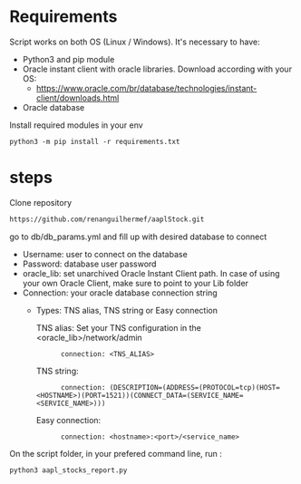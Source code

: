 # Requirements
Script works on both OS (Linux / Windows). It's necessary to have:
  - Python3 and pip module 
  - Oracle instant client with oracle libraries. Download according with your OS:
  	-  https://www.oracle.com/br/database/technologies/instant-client/downloads.html
  - Oracle database
 
 Install required modules in your env
 
 	python3 -m pip install -r requirements.txt
# steps
Clone repository
```bash
https://github.com/renanguilhermef/aaplStock.git
```
go to db/db_params.yml and fill up with desired database to connect

  - Username: user to connect on the database
  - Password: database user password
  - oracle_lib: set unarchived Oracle Instant Client path. In case of using your own Oracle Client, make sure to point to your Lib folder
  - Connection: your oracle database connection string
	- Types: TNS alias, TNS string or Easy connection
	
	
		TNS alias: Set your TNS configuration in the <oracle_lib>/network/admin
				
				connection: <TNS_ALIAS>
	
		TNS string:
				
				connection: (DESCRIPTION=(ADDRESS=(PROTOCOL=tcp)(HOST=<HOSTNAME>)(PORT=1521))(CONNECT_DATA=(SERVICE_NAME=<SERVICE_NAME>)))
				
		Easy connection:
		
				connection: <hostname>:<port>/<service_name>

On the script folder, in your prefered command line, run :

	python3 aapl_stocks_report.py
